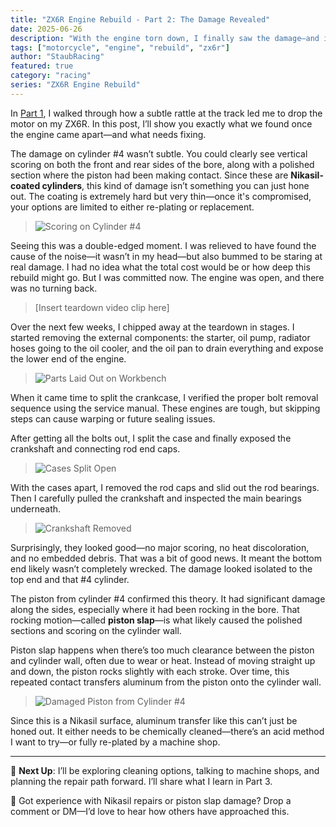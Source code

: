 ```yaml
---
title: "ZX6R Engine Rebuild - Part 2: The Damage Revealed"
date: 2025-06-26
description: "With the engine torn down, I finally saw the damage—and it wasn’t pretty"
tags: ["motorcycle", "engine", "rebuild", "zx6r"]
author: "StaubRacing"
featured: true
category: "racing"
series: "ZX6R Engine Rebuild"
---
```


In [Part 1](https://blog.staubracing.com/blog/racing/zx6r-engine-rebuild-part1/), I walked through how a subtle rattle at the track led me to drop the motor on my ZX6R. In this post, I’ll show you exactly what we found once the engine came apart—and what needs fixing.

The damage on cylinder #4 wasn’t subtle. You could clearly see vertical scoring on both the front and rear sides of the bore, along with a polished section where the piston had been making contact. Since these are **Nikasil-coated cylinders**, this kind of damage isn’t something you can just hone out. The coating is extremely hard but very thin—once it's compromised, your options are limited to either re-plating or replacement.

> ![Scoring on Cylinder #4](/images/zx6r/cylinder4-damage.jpg)

Seeing this was a double-edged moment. I was relieved to have found the cause of the noise—it wasn’t in my head—but also bummed to be staring at real damage. I had no idea what the total cost would be or how deep this rebuild might go. But I was committed now. The engine was open, and there was no turning back.

> [Insert teardown video clip here]

Over the next few weeks, I chipped away at the teardown in stages. I started removing the external components: the starter, oil pump, radiator hoses going to the oil cooler, and the oil pan to drain everything and expose the lower end of the engine.

> ![Parts Laid Out on Workbench](/images/zx6r/parts-on-table.jpg)

When it came time to split the crankcase, I verified the proper bolt removal sequence using the service manual. These engines are tough, but skipping steps can cause warping or future sealing issues.

After getting all the bolts out, I split the case and finally exposed the crankshaft and connecting rod end caps.

> ![Cases Split Open](/images/zx6r/split-cases.jpg)

With the cases apart, I removed the rod caps and slid out the rod bearings. Then I carefully pulled the crankshaft and inspected the main bearings underneath.

> ![Crankshaft Removed](/images/zx6r/crankshaft.jpg)

Surprisingly, they looked good—no major scoring, no heat discoloration, and no embedded debris. That was a bit of good news. It meant the bottom end likely wasn’t completely wrecked. The damage looked isolated to the top end and that #4 cylinder.

The piston from cylinder #4 confirmed this theory. It had significant damage along the sides, especially where it had been rocking in the bore. That rocking motion—called **piston slap**—is what likely caused the polished sections and scoring on the cylinder wall.

Piston slap happens when there’s too much clearance between the piston and cylinder wall, often due to wear or heat. Instead of moving straight up and down, the piston rocks slightly with each stroke. Over time, this repeated contact transfers aluminum from the piston onto the cylinder wall.

> ![Damaged Piston from Cylinder #4](/images/zx6r/damaged-piston.jpg)

Since this is a Nikasil surface, aluminum transfer like this can’t just be honed out. It either needs to be chemically cleaned—there’s an acid method I want to try—or fully re-plated by a machine shop.

---

🔧 **Next Up**: I’ll be exploring cleaning options, talking to machine shops, and planning the repair path forward. I’ll share what I learn in Part 3.

💬 Got experience with Nikasil repairs or piston slap damage? Drop a comment or DM—I’d love to hear how others have approached this.
